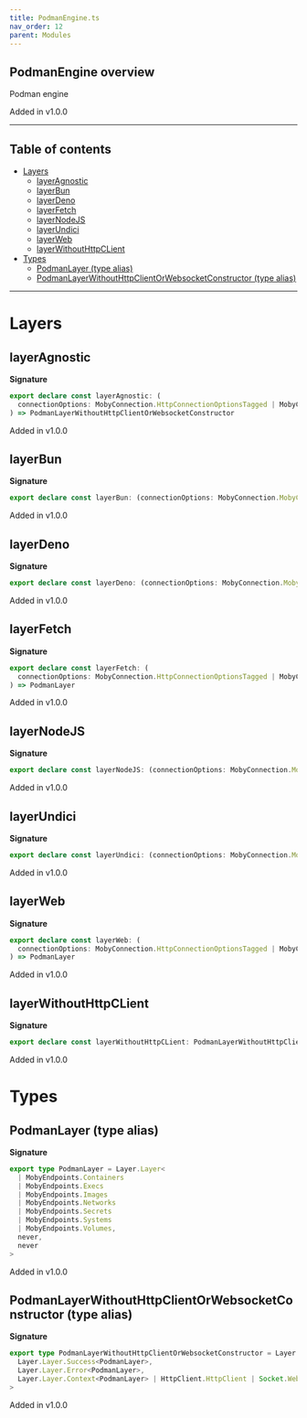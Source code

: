 ```yaml
---
title: PodmanEngine.ts
nav_order: 12
parent: Modules
---
```


## PodmanEngine overview

Podman engine

Added in v1.0.0

---

<h2 class="text-delta">Table of contents</h2>

- [Layers](#layers)
  - [layerAgnostic](#layeragnostic)
  - [layerBun](#layerbun)
  - [layerDeno](#layerdeno)
  - [layerFetch](#layerfetch)
  - [layerNodeJS](#layernodejs)
  - [layerUndici](#layerundici)
  - [layerWeb](#layerweb)
  - [layerWithoutHttpCLient](#layerwithouthttpclient)
- [Types](#types)
  - [PodmanLayer (type alias)](#podmanlayer-type-alias)
  - [PodmanLayerWithoutHttpClientOrWebsocketConstructor (type alias)](#podmanlayerwithouthttpclientorwebsocketconstructor-type-alias)

---

# Layers

## layerAgnostic

**Signature**

```ts
export declare const layerAgnostic: (
  connectionOptions: MobyConnection.HttpConnectionOptionsTagged | MobyConnection.HttpsConnectionOptionsTagged
) => PodmanLayerWithoutHttpClientOrWebsocketConstructor
```

Added in v1.0.0

## layerBun

**Signature**

```ts
export declare const layerBun: (connectionOptions: MobyConnection.MobyConnectionOptions) => PodmanLayer
```

Added in v1.0.0

## layerDeno

**Signature**

```ts
export declare const layerDeno: (connectionOptions: MobyConnection.MobyConnectionOptions) => PodmanLayer
```

Added in v1.0.0

## layerFetch

**Signature**

```ts
export declare const layerFetch: (
  connectionOptions: MobyConnection.HttpConnectionOptionsTagged | MobyConnection.HttpsConnectionOptionsTagged
) => PodmanLayer
```

Added in v1.0.0

## layerNodeJS

**Signature**

```ts
export declare const layerNodeJS: (connectionOptions: MobyConnection.MobyConnectionOptions) => PodmanLayer
```

Added in v1.0.0

## layerUndici

**Signature**

```ts
export declare const layerUndici: (connectionOptions: MobyConnection.MobyConnectionOptions) => PodmanLayer
```

Added in v1.0.0

## layerWeb

**Signature**

```ts
export declare const layerWeb: (
  connectionOptions: MobyConnection.HttpConnectionOptionsTagged | MobyConnection.HttpsConnectionOptionsTagged
) => PodmanLayer
```

Added in v1.0.0

## layerWithoutHttpCLient

**Signature**

```ts
export declare const layerWithoutHttpCLient: PodmanLayerWithoutHttpClientOrWebsocketConstructor
```

Added in v1.0.0

# Types

## PodmanLayer (type alias)

**Signature**

```ts
export type PodmanLayer = Layer.Layer<
  | MobyEndpoints.Containers
  | MobyEndpoints.Execs
  | MobyEndpoints.Images
  | MobyEndpoints.Networks
  | MobyEndpoints.Secrets
  | MobyEndpoints.Systems
  | MobyEndpoints.Volumes,
  never,
  never
>
```

Added in v1.0.0

## PodmanLayerWithoutHttpClientOrWebsocketConstructor (type alias)

**Signature**

```ts
export type PodmanLayerWithoutHttpClientOrWebsocketConstructor = Layer.Layer<
  Layer.Layer.Success<PodmanLayer>,
  Layer.Layer.Error<PodmanLayer>,
  Layer.Layer.Context<PodmanLayer> | HttpClient.HttpClient | Socket.WebSocketConstructor
>
```

Added in v1.0.0
